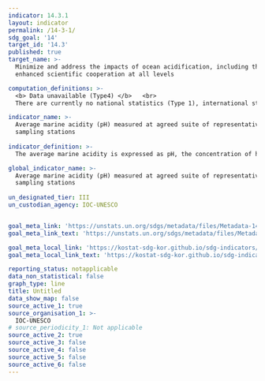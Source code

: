 ```yaml
---
indicator: 14.3.1
layout: indicator
permalink: /14-3-1/
sdg_goal: '14'
target_id: '14.3'
published: true
target_name: >-
  Minimize and address the impacts of ocean acidification, including through
  enhanced scientific cooperation at all levels

computation_definitions: >-
  <b> Data unavailable (Type4) </b>   <br>
  There are currently no national statistics (Type 1), international statistics (Type 2), or alternative national statistics (Type 3) available. The Data of Type 1, type 2, or type 3 can be also included in case of temporary unavailability.

indicator_name: >-
  Average marine acidity (pH) measured at agreed suite of representative
  sampling stations
  
indicator_definition: >-
  The average marine acidity is expressed as pH, the concentration of hydrogen ions on a logarithmic scale. At least two of the four parameters, i.e. pH, pCO2, DIC (CT), and TA (AT) are measured and converted to pH values. An agreed suite of representative sampling stations are sites that have a measurement frequency that is adequate for describing variability and trends in carbonate chemistry in order to deliver critical information on the exposure of and impacts on marine systems to ocean acidification, and which provide data of sufficient quality and with comprehensive metadata information to enable integration with data from other sites in the country. For this indicator, data are that explain the variability of marine acidity collected from each sampling station and their annual mean values are used. 

global_indicator_name: >-
  Average marine acidity (pH) measured at agreed suite of representative
  sampling stations
  
un_designated_tier: III
un_custodian_agency: IOC-UNESCO


goal_meta_link: 'https://unstats.un.org/sdgs/metadata/files/Metadata-14-03-01.pdf'
goal_meta_link_text: 'https://unstats.un.org/sdgs/metadata/files/Metadata-14-03-01.pdf'

goal_meta_local_link: 'https://kostat-sdg-kor.github.io/sdg-indicators/public/data/Metadata-14-03-01_ENG.pdf'
goal_meta_local_link_text: 'https://kostat-sdg-kor.github.io/sdg-indicators/public/data/Metadata-14-03-01_ENG.pdf'

reporting_status: notapplicable
data_non_statistical: false
graph_type: line
title: Untitled
data_show_map: false
source_active_1: true
source_organisation_1: >-
  IOC-UNESCO
# source_periodicity_1: Not applicable
source_active_2: true
source_active_3: false
source_active_4: false
source_active_5: false
source_active_6: false
---
```

